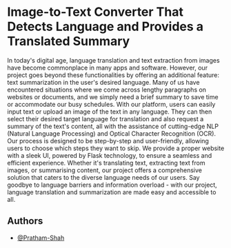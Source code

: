 
# Image-to-Text Converter That Detects Language and Provides a Translated Summary


In today's digital age, language translation and text extraction from images have become
commonplace in many apps and software. However, our project goes beyond these
functionalities by offering an additional feature: text summarization in the user's desired
language. Many of us have encountered situations where we come across lengthy paragraphs
on websites or documents, and we simply need a brief summary to save time or accommodate
our busy schedules. With our platform, users can easily input text or upload an image of the
text in any language. They can then select their desired target language for translation and
also request a summary of the text's content, all with the assistance of cutting-edge NLP
(Natural Language Processing) and Optical Character Recognition (OCR).
Our process is designed to be step-by-step and user-friendly, allowing users to choose which
steps they want to skip. We provide a proper website with a sleek UI, powered by Flask
technology, to ensure a seamless and efficient experience. Whether it's translating text,
extracting text from images, or summarising content, our project offers a comprehensive
solution that caters to the diverse language needs of our users. Say goodbye to language
barriers and information overload - with our project, language translation and summarization
are made easy and accessible to all. 


## Authors

- [@Pratham-Shah](https://github.com/Pratham-Shah)

  